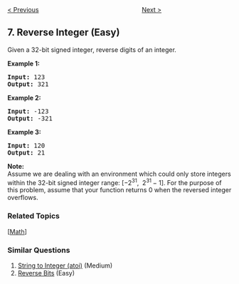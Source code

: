 <!--|This file generated by command(leetcode description); DO NOT EDIT.    |-->
<!--+----------------------------------------------------------------------+-->
<!--|@author    openset <openset.wang@gmail.com>                           |-->
<!--|@link      https://github.com/openset                                 |-->
<!--|@home      https://github.com/openset/leetcode                        |-->
<!--+----------------------------------------------------------------------+-->

[< Previous](https://github.com/openset/leetcode/tree/master/problems/zigzag-conversion "ZigZag Conversion")
　　　　　　　　　　　　　　　　
[Next >](https://github.com/openset/leetcode/tree/master/problems/string-to-integer-atoi "String to Integer (atoi)")

## 7. Reverse Integer (Easy)

<p>Given a 32-bit signed integer, reverse digits of an integer.</p>

<p><strong>Example 1:</strong></p>

<pre>
<strong>Input:</strong> 123
<strong>Output:</strong> 321
</pre>

<p><strong>Example 2:</strong></p>

<pre>
<strong>Input:</strong> -123
<strong>Output:</strong> -321
</pre>

<p><strong>Example 3:</strong></p>

<pre>
<strong>Input:</strong> 120
<strong>Output:</strong> 21
</pre>

<p><strong>Note:</strong><br />
Assume we are dealing with an environment which could only store integers within the 32-bit signed integer range: [&minus;2<sup>31</sup>,&nbsp; 2<sup>31&nbsp;</sup>&minus; 1]. For the purpose of this problem, assume that your function returns 0 when the reversed integer overflows.</p>

### Related Topics
  [[Math](https://github.com/openset/leetcode/tree/master/tag/math/README.md)]

### Similar Questions
  1. [String to Integer (atoi)](https://github.com/openset/leetcode/tree/master/problems/string-to-integer-atoi) (Medium)
  1. [Reverse Bits](https://github.com/openset/leetcode/tree/master/problems/reverse-bits) (Easy)
